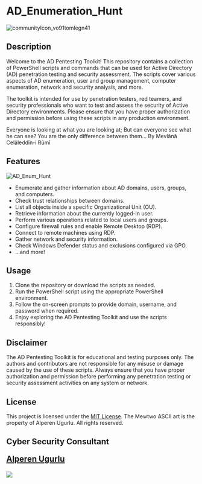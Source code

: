 # AD_Enumeration_Hunt

![communityIcon_vo91tomlegn41](https://github.com/alperenugurlu/AD_Enumeration_Hunt/assets/64872731/72b64c9d-4b00-4c69-9dbd-5d3544522a52)


## Description

Welcome to the AD Pentesting Toolkit! This repository contains a collection of PowerShell scripts and commands that can be used for Active Directory (AD) penetration testing and security assessment. The scripts cover various aspects of AD enumeration, user and group management, computer enumeration, network and security analysis, and more.

The toolkit is intended for use by penetration testers, red teamers, and security professionals who want to test and assess the security of Active Directory environments. Please ensure that you have proper authorization and permission before using these scripts in any production environment.

Everyone is looking at what you are looking at; But can everyone see what he can see? You are the only difference between them…
By Mevlânâ Celâleddîn-i Rûmî


## Features

![AD_Enum_Hunt](https://github.com/alperenugurlu/AD_Enumeration_Hunt/assets/64872731/456c87fa-8480-4fae-8dfa-1b7288303ace)


- Enumerate and gather information about AD domains, users, groups, and computers.
- Check trust relationships between domains.
- List all objects inside a specific Organizational Unit (OU).
- Retrieve information about the currently logged-in user.
- Perform various operations related to local users and groups.
- Configure firewall rules and enable Remote Desktop (RDP).
- Connect to remote machines using RDP.
- Gather network and security information.
- Check Windows Defender status and exclusions configured via GPO.
- ...and more!

## Usage

1. Clone the repository or download the scripts as needed.
2. Run the PowerShell script using the appropriate PowerShell environment.
3. Follow the on-screen prompts to provide domain, username, and password when required.
4. Enjoy exploring the AD Pentesting Toolkit and use the scripts responsibly!

## Disclaimer

The AD Pentesting Toolkit is for educational and testing purposes only. The authors and contributors are not responsible for any misuse or damage caused by the use of these scripts. Always ensure that you have proper authorization and permission before performing any penetration testing or security assessment activities on any system or network.


## License

This project is licensed under the [MIT License](LICENSE). The Mewtwo ASCII art is the property of Alperen Ugurlu. All rights reserved.

## Cyber Security Consultant <p><a href="https://www.linkedin.com/in/alperen-ugurlu-7b57b7178/">Alperen Ugurlu</a></p>

<picture>
<source
  srcset="https://github-readme-stats.vercel.app/api?username=alperenugurlu&show_icons=true&theme=dark"
  media="(prefers-color-scheme: dark)"
/>
<source
  srcset="https://github-readme-stats.vercel.app/api?username=alperenugurlu&show_icons=true"
  media="(prefers-color-scheme: light), (prefers-color-scheme: no-preference)"
/>
<img src="https://github-readme-stats.vercel.app/api?username=alperenugurlu&show_icons=true" />
</picture>


